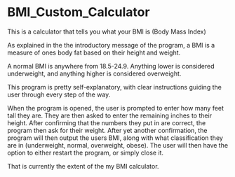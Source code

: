 # BMI_Custom_Calculator

This is a calculator that tells you what your BMI is (Body Mass Index)

As explained in the the introductory message of the program, a BMI is a measure of ones body fat based on their height and weight. 

A normal BMI is anywhere from 18.5-24.9. Anything lower is considered underweight, and anything higher is considered overweight. 

This program is pretty self-explanatory, with clear instructions guiding the user through every step of the way.

When the program is opened, the user is prompted to enter how many feet tall they are. They are then asked to enter the remaining inches to their height. After confirming that the numbers they put in are correct, the program then ask for their weight. After yet another confirmation, the program will then output the users BMI, along with what classification they are in (underweight, normal, overweight, obese). The user will then have the option to either restart the program, or simply close it.

That is currently the extent of the my BMI calculator.
